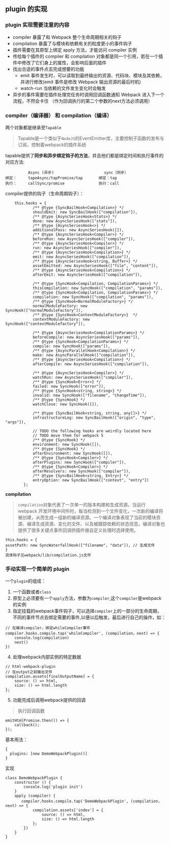 ## plugin 的实现

### plugin 实现需要注意的内容

- compiler 暴露了和 Webpack 整个生命周期相关的钩子
- compilation 暴露了与模块和依赖有关的粒度更小的事件钩子
- 插件需要在其原型上绑定 apply 方法，才能访问 compiler 实例
- 传给每个插件的 compiler 和 compilation 对象都是同一个引用，若在一个插件中修改了它们身上的属性，会影响后面的插件
- 找出合适的事件点去完成想要的功能
  - emit 事件发生时，可以读取到最终输出的资源、代码块、模块及其依赖，并进行修改(emit 事件是修改 Webpack 输出资源的最后时机)
  - watch-run 当依赖的文件发生变化时会触发
- 异步的事件需要在插件处理完任务时调用回调函数通知 Webpack 进入下一个流程，不然会卡住 （作为回调执行的第二个参数的next方法必须调用）

### compiler（编译器） 和 compilation（编译）
两个对象都是继承至`Tapable`
> Tapable是一个类似于`NodeJS`的EventEmitter库，主要控制子函数的发布与订阅，控制着webpack的插件系统

tapable提供了**同步和异步绑定钩子的方法**，并且他们都是绑定时间和执行事件的对应方法:

```
          Async (异步)                      sync（同步）
绑定：     tapeAsync/tapPromise/tap       绑定：tap
执行：     callSync/promise               执行：call
```

compiler提供的钩子（生命周期钩子）：
```
	this.hooks = {
			/** @type {SyncBailHook<Compilation>} */
			shouldEmit: new SyncBailHook(["compilation"]),
			/** @type {AsyncSeriesHook<Stats>} */
			done: new AsyncSeriesHook(["stats"]),
			/** @type {AsyncSeriesHook<>} */
			additionalPass: new AsyncSeriesHook([]),
			/** @type {AsyncSeriesHook<Compiler>} */
			beforeRun: new AsyncSeriesHook(["compiler"]),
			/** @type {AsyncSeriesHook<Compiler>} */
			run: new AsyncSeriesHook(["compiler"]),
			/** @type {AsyncSeriesHook<Compilation>} */
			emit: new AsyncSeriesHook(["compilation"]),
			/** @type {AsyncSeriesHook<string, Buffer>} */
			assetEmitted: new AsyncSeriesHook(["file", "content"]),
			/** @type {AsyncSeriesHook<Compilation>} */
			afterEmit: new AsyncSeriesHook(["compilation"]),

			/** @type {SyncHook<Compilation, CompilationParams>} */
			thisCompilation: new SyncHook(["compilation", "params"]),
			/** @type {SyncHook<Compilation, CompilationParams>} */
			compilation: new SyncHook(["compilation", "params"]),
			/** @type {SyncHook<NormalModuleFactory>} */
			normalModuleFactory: new SyncHook(["normalModuleFactory"]),
			/** @type {SyncHook<ContextModuleFactory>}  */
			contextModuleFactory: new SyncHook(["contextModulefactory"]),

			/** @type {AsyncSeriesHook<CompilationParams>} */
			beforeCompile: new AsyncSeriesHook(["params"]),
			/** @type {SyncHook<CompilationParams>} */
			compile: new SyncHook(["params"]),
			/** @type {AsyncParallelHook<Compilation>} */
			make: new AsyncParallelHook(["compilation"]),
			/** @type {AsyncSeriesHook<Compilation>} */
			afterCompile: new AsyncSeriesHook(["compilation"]),

			/** @type {AsyncSeriesHook<Compiler>} */
			watchRun: new AsyncSeriesHook(["compiler"]),
			/** @type {SyncHook<Error>} */
			failed: new SyncHook(["error"]),
			/** @type {SyncHook<string, string>} */
			invalid: new SyncHook(["filename", "changeTime"]),
			/** @type {SyncHook} */
			watchClose: new SyncHook([]),

			/** @type {SyncBailHook<string, string, any[]>} */
			infrastructureLog: new SyncBailHook(["origin", "type", "args"]),

			// TODO the following hooks are weirdly located here
			// TODO move them for webpack 5
			/** @type {SyncHook} */
			environment: new SyncHook([]),
			/** @type {SyncHook} */
			afterEnvironment: new SyncHook([]),
			/** @type {SyncHook<Compiler>} */
			afterPlugins: new SyncHook(["compiler"]),
			/** @type {SyncHook<Compiler>} */
			afterResolvers: new SyncHook(["compiler"]),
			/** @type {SyncBailHook<string, Entry>} */
			entryOption: new SyncBailHook(["context", "entry"])
		};
```
**compilation**
> `compilation`对象代表了一次单一的版本构建和生成资源。当运行 webpack 开发环境中间件时，每当检测到一个文件变化，一次新的编译将被创建，从而生成一组新的编译资源。一个编译对象表现了当前的模块资源、编译生成资源、变化的文件、以及被跟踪依赖的状态信息。编译对象也提供了很多关键点事件回调供插件做自定义处理时选择使用。

```
this.hooks = {
assetPath: new SyncWaterfallHook(["filename", "data"]), // 生成文件
}
具体钩子见webpack/lib/compilation.js文件
```
### 手动实现一个简单的 plugin

一个`plugin`的组成：
1. 一个函数或者`class`
2. 原型上必须要有一个`apply`方法，参数为`compiler`,这个`compiler`是webpack的实例
3. 指定挂载的webpack事件钩子，可以选择`compiler`上的一部分的生命周期，不同的事件节点去绑定需要的事件,以便以后触发，最后进行自己的操作，如：

```
// 在编译compiler，绑定whileCompiler事件
compiler.hooks.compile.tap('whileCompiler', (compilation，next) => {
    console.log(compilation)
    next()
})
```
4. 处理webpack内部实例的特定数据

```
// html-webpack-plugin
// 在output之前输出文件
compilation.assets[finalOutputName] = {
    source: () => html,
    size: () => html.length
};
```

5. 功能完成后调用webpack提供的回调

> 执行回调函数
```
emitHtmlPromise.then(() => {
    callback();
});
```

基本用法：
```
{
  plugins: [new DemoWebpackPlugin()]
}
```
实现
```
class DemoWebpackPlugin {
    constructor () {
        console.log('plugin init')
    }
    apply (compiler) {
       compiler.hooks.compile.tap('DemoWebpackPlugin', (compilation，next) => {
            compilation.assets['index'] = {
    			source: () => html,
   				size: () => html.length
			};
        })
    }
}
```
